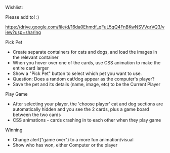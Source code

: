 Wishlist:

Please add to! :)

https://drive.google.com/file/d/16da0Ehmdf_qFuL5qQ4FnBKwNSVVqrVQ3/view?usp=sharing

Pick Pet
- Create separate containers for cats and dogs, and load the images in the relevant container
- When you hover over one of the cards, use CSS animation to make the entire card larger
- Show a "Pick Pet" button to select which pet you want to use.
- Question: Does a random cat/dog appear as the computer's player?
- Save the pet and its details (name, image, etc) to be the Current Player

Play Game
- After selecting your player, the 'choose player' cat and dog sections are automatically hidden and you see the 2 cards, plus a game board between the two cards
- CSS animations - cards crashing in to each other when they play game



Winning
- Change alert("game over") to a more fun animation/visual
- Show who has won, either Computer or the player
